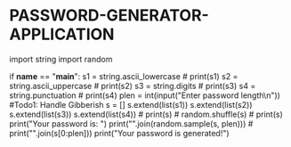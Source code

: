 # PASSWORD-GENERATOR-APPLICATION
import string
import random

if __name__ == "__main__":
    s1 = string.ascii_lowercase
    # print(s1)
    s2 = string.ascii_uppercase
    # print(s2)
    s3 = string.digits
    # print(s3)
    s4 = string.punctuation
    # print(s4)
    plen = int(input("Enter password length\n")) #Todo1: Handle Gibberish
    s = []
    s.extend(list(s1))
    s.extend(list(s2))
    s.extend(list(s3))
    s.extend(list(s4))
    # print(s)
    # random.shuffle(s)
    # print(s)
    print("Your password is: ")
    print("".join(random.sample(s, plen)))
    # print("".join(s[0:plen]))
    print("Your password is generated!")
   
